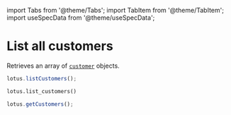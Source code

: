 import Tabs from '@theme/Tabs';
import TabItem from '@theme/TabItem';
import useSpecData from '@theme/useSpecData';

# List all customers

Retrieves an array of [`customer`](./customer-object#customer-object) objects.

<Tabs>
<TabItem value="js" label="Node">

```jsx
lotus.listCustomers();
```

</TabItem>
<TabItem value="py" label="Python">

```python
lotus.list_customers()
```

</TabItem>
<TabItem value="ts" label="Typescript">

```jsx
lotus.getCustomers();
```

</TabItem>
</Tabs>
